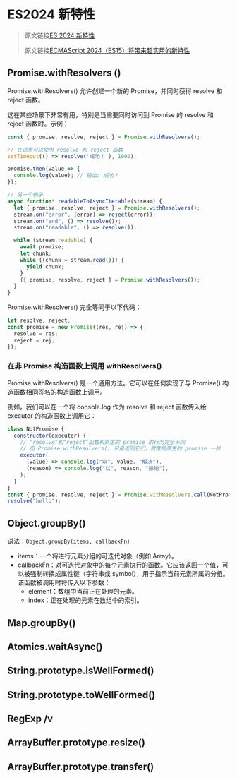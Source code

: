 # ES2024 新特性

> 原文链接[ES 2024 新特性](https://segmentfault.com/a/1190000044877692)
>
> 原文链接[ECMAScript 2024（ES15）将带来超实用的新特性](https://blog.csdn.net/weixin_50367873/article/details/136174663)

## Promise.withResolvers ()

Promise.withResolvers() 允许创建一个新的 Promise，并同时获得 resolve 和 reject 函数。

这在某些场景下非常有用，特别是当需要同时访问到 Promise 的 resolve 和 reject 函数时。示例：

```js
const { promise, resolve, reject } = Promise.withResolvers();  

// 在这里可以使用 resolve 和 reject 函数  
setTimeout(() => resolve('成功！'), 1000);  

promise.then(value => {  
  console.log(value); // 输出: 成功！  
});

// 另一个例子
async function* readableToAsyncIterable(stream) {
  let { promise, resolve, reject } = Promise.withResolvers();
  stream.on("error", (error) => reject(error));
  stream.on("end", () => resolve());
  stream.on("readable", () => resolve());

  while (stream.readable) {
    await promise;
    let chunk;
    while ((chunk = stream.read())) {
      yield chunk;
    }
    ({ promise, resolve, reject } = Promise.withResolvers());
  }
}
```

Promise.withResolvers() 完全等同于以下代码：

```js
let resolve, reject;
const promise = new Promise((res, rej) => {
  resolve = res;
  reject = rej;
});
```

### 在非 Promise 构造函数上调用 withResolvers()

Promise.withResolvers() 是一个通用方法。它可以在任何实现了与 Promise() 构造函数相同签名的构造函数上调用。

例如，我们可以在一个将 console.log 作为 resolve 和 reject 函数传入给 executor 的构造函数上调用它：

```js
class NotPromise {
  constructor(executor) {
    // “resolve”和“reject”函数和原生的 promise 的行为完全不同
    // 但 Promise.withResolvers() 只是返回它们，就像是原生的 promise 一样
    executor(
      (value) => console.log("以", value, "解决"),
      (reason) => console.log("以", reason, "拒绝"),
    );
  }
}
const { promise, resolve, reject } = Promise.withResolvers.call(NotPromise);
resolve("hello");
```

## Object.groupBy()

语法：`Object.groupBy(items, callbackFn)`

- items：一个将进行元素分组的可迭代对象（例如 Array）。
- callbackFn：对可迭代对象中的每个元素执行的函数。它应该返回一个值，可以被强制转换成属性键（字符串或 symbol），用于指示当前元素所属的分组。该函数被调用时将传入以下参数：
  - element：数组中当前正在处理的元素。
  - index：正在处理的元素在数组中的索引。

## Map.groupBy()

## Atomics.waitAsync()

## String.prototype.isWellFormed()

## String.prototype.toWellFormed()

## RegExp /v

## ArrayBuffer.prototype.resize()

## ArrayBuffer.prototype.transfer()